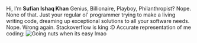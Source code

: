 Hi, I’m **Sufian Ishaq Khan**
Genius, Billionaire, Playboy, Philanthropist? Nope. None of that.
Just your regular ol' programmer trying to make a living writing code, dreaming up exceptional solutions to all your software needs. Nope. Wrong again. Stackoverflow is king :D 
Accurate representation of me coding: ![Going nuts when its easy lmao](https://i.makeagif.com/media/5-25-2017/kcKDas.gif)
